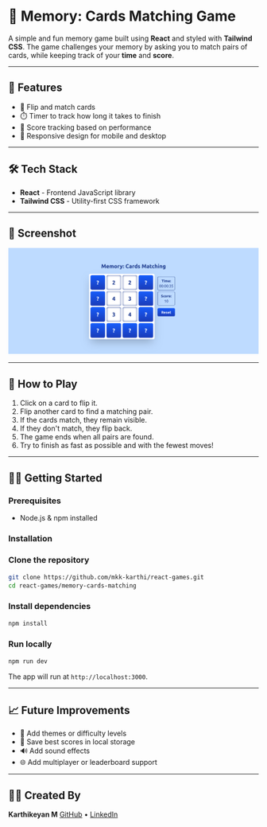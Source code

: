# 🧠 Memory: Cards Matching Game

A simple and fun memory game built using **React** and styled with **Tailwind CSS**. The game challenges your memory by asking you to match pairs of cards, while keeping track of your **time** and **score**.

---

## 🚀 Features

- 🎴 Flip and match cards
- ⏱️ Timer to track how long it takes to finish
- 🧮 Score tracking based on performance
- 📱 Responsive design for mobile and desktop

---

## 🛠️ Tech Stack

- **React** - Frontend JavaScript library
- **Tailwind CSS** - Utility-first CSS framework

---

## 📸 Screenshot

<p align="center">
<img src="https://raw.githubusercontent.com/mkk-karthi/react-games/master/memory-cards-matching/public/Screenshot.png" alt="Memory Game - React Games (screenshot)">
</p>

---

## 🧩 How to Play

1. Click on a card to flip it.
2. Flip another card to find a matching pair.
3. If the cards match, they remain visible.
4. If they don't match, they flip back.
5. The game ends when all pairs are found.
6. Try to finish as fast as possible and with the fewest moves!

---

## 🧑‍💻 Getting Started

### Prerequisites

- Node.js & npm installed

### Installation

### Clone the repository

```bash
git clone https://github.com/mkk-karthi/react-games.git
cd react-games/memory-cards-matching

```

### Install dependencies

```bash
npm install
```

### Run locally

```bash
npm run dev
```

The app will run at `http://localhost:3000`.

---

## 📈 Future Improvements

- 🎨 Add themes or difficulty levels
- 💾 Save best scores in local storage
- 🔊 Add sound effects
- 🌐 Add multiplayer or leaderboard support

---

## 👨‍💻 Created By

**Karthikeyan M**
[GitHub](https://github.com/mkk-karthi) • [LinkedIn](https://www.linkedin.com/in/karthikeyan-developer-mkk)
